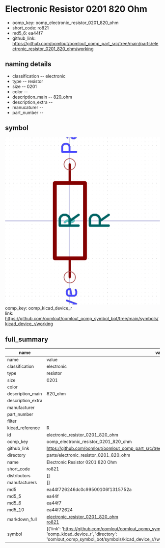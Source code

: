 # Electronic Resistor 0201 820 Ohm

  
* oomp_key: oomp_electronic_resistor_0201_820_ohm 
* short_code: ro821
* md5_6: ea44f7  
* github_link: https://github.com/oomlout/oomlout_oomp_part_src/tree/main/parts/electronic_resistor_0201_820_ohm/working  
## naming details
* classification -- electronic
* type -- resistor
* size -- 0201
* color -- 
* description_main -- 820_ohm
* description_extra -- 
* manucaturer -- 
* part_number -- 



## symbol

![](symbol/0/working/working_600.png)  
oomp_key: oomp_kicad_device_r  
link: https://github.com/oomlout/oomlout_oomp_symbol_bot/tree/main/symbols/kicad_device_r/working  


## full_summary
| name | value | 
| --- | --- | 
| name | value | 
| classification | electronic | 
| type | resistor | 
| size | 0201 | 
| color |  | 
| description_main | 820_ohm | 
| description_extra |  | 
| manufacturer |  | 
| part_number |  | 
| filter |  | 
| kicad_reference | R | 
| id | electronic_resistor_0201_820_ohm | 
| oomp_key | oomp_electronic_resistor_0201_820_ohm | 
| github_link | https://github.com/oomlout/oomlout_oomp_part_src/tree/main/parts/electronic_resistor_0201_820_ohm/working | 
| directory | parts/electronic_resistor_0201_820_ohm | 
| name | Electronic Resistor 0201 820 Ohm | 
| short_code | ro821 | 
| distributors | [] | 
| manufacturers | [] | 
| md5 | ea44f726246dc0c99500106f1315752a | 
| md5_5 | ea44f | 
| md5_6 | ea44f7 | 
| md5_10 | ea44f72624 | 
| markdown_full | [electronic_resistor_0201_820_ohm](https://github.com/oomlout/oomlout_oomp_part_src/tree/main/parts/electronic_resistor_0201_820_ohm/working)<br>[ro821](https://github.com/oomlout/oomlout_oomp_part_src/tree/main/parts/electronic_resistor_0201_820_ohm/working)<br> | 
| symbol | [{'link': 'https://github.com/oomlout/oomlout_oomp_symbol_bot/tree/main/symbols/kicad_device_r', 'oomp_key': 'oomp_kicad_device_r', 'directory': 'oomlout_oomp_symbol_bot/symbols/kicad_device_r//working/working.kicad_sym'}] | 
